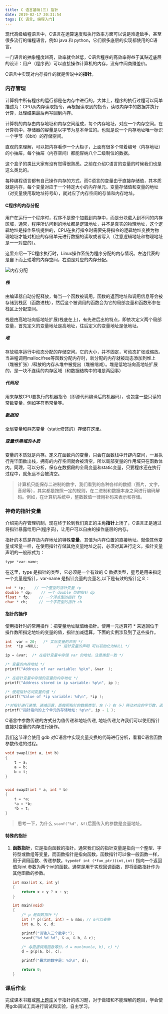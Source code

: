 ```yaml
---
title: C 语言基础(三) 指针
date: 2019-02-17 20:31:54
tags: [C 语言, 编程入门]
---
```


现代高级编程语言中，C语言在运算速度和执行效率方面可以说是难逢敌手，甚至很多流行的编程语言，例如 java 和 python，它们很多底层的实现都使用的C语言。
<!-- more -->

一门语言的抽象程度越高，效率就会越低，C语言程序的高效率得益于其贴近底层的设计：用户（程序员）可以直接操作计算机的内存，没有中间商赚差价。

C语言中实现对内存操作的就是传说中的**指针**。

### 内存管理

计算机中所有程序的运行都是在内存中进行的，大体上，程序的执行过程可以简单描述为：CPU从内存读取指令，再根据读取到的指令，读取内存中的数据并执行计算，处理结果最后再写回到内存。

计算机的内存由内存地址和内存空间组成，每个内存地址，对应一个内存空间。在计算机中，存储器的容量是以字节为基本单位的。也就是说一个内存地址唯一标识一个字节（8bit）的存储空间。

直观的来理解，可以把内存看作一个大柜子，上面有很多个带着编号（内存地址）的小抽屉，每个抽屉（内存空间）都能容纳八个二级制位的数据。

这个盒子的类比大家有没有觉得很熟悉。之前在介绍C语言的变量的时候我们也是这么类比的。

每种编程语言都有自己操作内存的方式，而C语言的变量由于直接存储值，其本质就是内存，每个变量对应于一个特定大小的内存单元。变量存储值和变量的地址（对变量使用取地址符号&），就对应了内存空间的存值和内存地址。

#### C程序的内存分配

用户在运行一个程序时，程序不是整个加载到内存中，而是分块载入到不同的内存区域，通常，程序所访问到的地址都是逻辑地址，并不是真实的物理地址，这个逻辑地址是操作系统提供的，CPU在执行指令时需要先将指令的逻辑地址变换为物理地址才能对相应的存储单元进行数据的读取或者写入（注意逻辑地址和物理地址是一一对应的）。

这里介绍一下C程序执行时，Linux操作系统为程序分配的内存情况。左边代表的是自下而上递增的内存空间，右边是对应的内存分配。

![内存分配](../imgs/memory.png)

##### 栈

由编译器自动分配释放，每当一个函数被调用，函数的返回地址和调用信息等会被存储到栈区（函数进栈），然后这个被调用的函数会为它的局部变量和函数形参在栈区上分配空间。

栈是由高地址向低地址扩展(栈底在上)，有先进后出的特点，即依次定义两个局部变量，首先定义的变量地址是高地址，往后定义的变量地址是低地址。

##### 堆

存放程序运行中动态分配的存储空间。它的大小，并不固定，可动态扩张或缩放。当进程调用malloc/free等函数分配内存时，新分配的内存就被动态添加到堆上（堆被扩张）/释放的内存从堆中被提出（堆被缩减）。堆是低地址向高地址扩展的，是一块不连续的内存区域（和数据结构中的堆是两回事）

##### 代码段

用来存放CPU要执行的机器指令（即源代码编译后的机器码），也包含一些只读的常数变量，例如字符串常量等。

##### 数据段 

全局变量和静态变量（static修饰的）存储在这里。

##### 变量作用域的本质

变量的本质就是内存。定义在函数内的变量，只会在函数栈中开辟内空间，一旦执行完毕函数出栈，拥有的内存空间就会被清空，所以局部变量的作用域只在函数体内。同理，可以分析，保存在数据段的全局变量和static变量，只要程序还在执行过程中，就永远不会被清空。

> 计算机只能保存二进制的数字，我们看到的各种各样的数据（图片，文字，音频等），其实都是按照一定的规则，在二进制和数据本身之间进行编码解码。例如，在计算机系统中，整数数值一律用补码来表示和存储。

### 神奇的指针变量

介绍完内存管理机制，现在终于轮到我们真正的主角**指针**上场了，C语言正是通过将指针暴露给用户(程序员)，让用户可以自由的操作底层的内存。

指针的本质是存放内存地址的特殊**变量**，其值为内存位置的直接地址。就像其他变量或常量一样，在使用指针存储其他变量地址之前，必须对其进行定义。指针变量声明的一般形式为：

```c
type *var-name;
```

在这里，type 是指针的类型，它必须是一个有效的 C 数据类型，星号是用来指定一个变量是指针，var-name 是指针变量的变量名,以下是有效的指针定义：

```c
int * ip;    // 一个整型的指针变量 ip
double * dp;    // 一个 double 型的指针 dp 
float * fp;    // 一个浮点型的指针 fp
char * ch;     // 一个字符型的指针 ch
```

#### 指针的操作

使用指针时的常用操作：把变量地址赋值给指针。使用一元运算符 * 来返回位于操作数所指定地址的变量的值，指针加减运算。下面的实例涉及到了这些操作。

```c
int  var = 20;   /* 实际变量的声明 */
int  *ip =NULL;        /* 指针变量的声明 可以初始化为NULL */

ip = &var;  /* 在指针变量中存储 var 的地址，注意类型一致 */

/* 变量的内存地址 */
printf("Address of var variable: %p\n", &var  );

/* 在指针变量中存储的变量的内存地址 */
printf("Address stored in ip variable: %p\n", ip );

/* 使用指针访问变量的值 */
printf("Value of *ip variable: %d\n", *ip );

/*对指针进行递增，递减运算，即按照指针的数据类型，左（-）右（+）移动对应的字节数，返回此时指针指向的新位置的内存地址 */
printf("指针指向的上个单元的存储地址: %p\n", ip - 1 );
```

C语言中参数传递的方式分为值传递和地址传递, 地址传递允许我们可以使用指针直接对变量的内存进行操作。

我们这节课会使用 gdb 对C语言中实现变量交换的代码进行分析，看看C语言函数参数传递的过程。

```c
void swap1(int a, int b)
{
    t = a;
    a = b;
    b = t;
}


void swap2(int * a, int * b)
{
    t = *a;
    *a = *b;
    *b = t;
}

```

> 思考一下，为什么 ```scanf("%d", &f)```后面传入的参数是变量地址。 

#### 特殊的指针

1. **函数指针**，它是指向函数的指针。通常我们说的指针变量是指向一个整型、字符型或数组等变量，而函数指针是指向函数。函数指针可以像一般函数一样，用于调用函数、传递参数。```typedef int (*fun_ptr)(int,int)``` 指向一个返回值为int 参数为两个int的函数。通常是用于实现回调函数，即将函数指针作为其他函数的参数。
    ```c
    int max(int x, int y)
    {
        return x > y ? x : y;
    }

    int main(void)
    {
        /* p 是函数指针 */
        int (* p)(int, int) = & max; // &可以省略
        int a, b, c, d;

        printf("请输入三个数字:");
        scanf("%d %d %d", & a, & b, & c);

        /* 与直接调用函数等价，d = max(max(a, b), c) */
        d = p(p(a, b), c); 

        printf("最大的数字是: %d\n", d);

        return 0;
    }
    ```

### 课后作业

完成课本书籍或[网上题库](http://www.runoob.com/cprogramming/c-examples.html)关于指针的练习题，对于做错和不能理解的题目，学会使用gdb调试工具进行调试和实验，自主学习。

